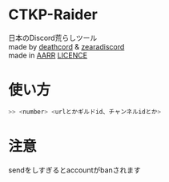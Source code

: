 # CTKP-Raider
日本のDiscord荒らしツール<br>
made by [deathcord](https://github.com/Deathcord) & [zearadiscord](https://github.com/zearadiscord)<br>
made in [AARR](https://discord.gg/xYJr7bcWug)
[LICENCE](LICENCE)
# 使い方
```sh
>> <number> <urlとかギルドid、チャンネルidとか>
```
# 注意
sendをしすぎるとaccountがbanされます
